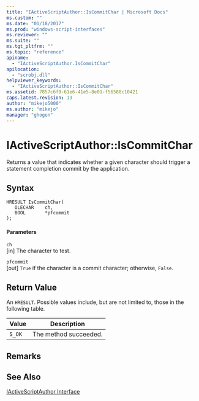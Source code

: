 ```yaml
---
title: "IActiveScriptAuthor::IsCommitChar | Microsoft Docs"
ms.custom: ""
ms.date: "01/18/2017"
ms.prod: "windows-script-interfaces"
ms.reviewer: ""
ms.suite: ""
ms.tgt_pltfrm: ""
ms.topic: "reference"
apiname: 
  - "IActiveScriptAuthor.IsCommitChar"
apilocation: 
  - "scrobj.dll"
helpviewer_keywords: 
  - "IActiveScriptAuthor::IsCommitChar"
ms.assetid: 7857c6f9-61e6-41e5-8e01-f56588c10421
caps.latest.revision: 13
author: "mikejo5000"
ms.author: "mikejo"
manager: "ghogen"
---
```

# IActiveScriptAuthor::IsCommitChar
Returns a value that indicates whether a given character should trigger a statement completion commit by the application.  
  
## Syntax  
  
```  
HRESULT IsCommitChar(  
   OLECHAR    ch,  
   BOOL       *pfcommit  
);  
```  
  
#### Parameters  
 `ch`  
 [in] The character to test.  
  
 `pfcommit`  
 [out] `True` if the character is a commit character; otherwise, `False`.  
  
## Return Value  
 An `HRESULT`. Possible values include, but are not limited to, those in the following table.  
  
|Value|Description|  
|-----------|-----------------|  
|`S_OK`|The method succeeded.|  
  
## Remarks  
  
## See Also  
 [IActiveScriptAuthor Interface](../../winscript/reference/iactivescriptauthor-interface.md)